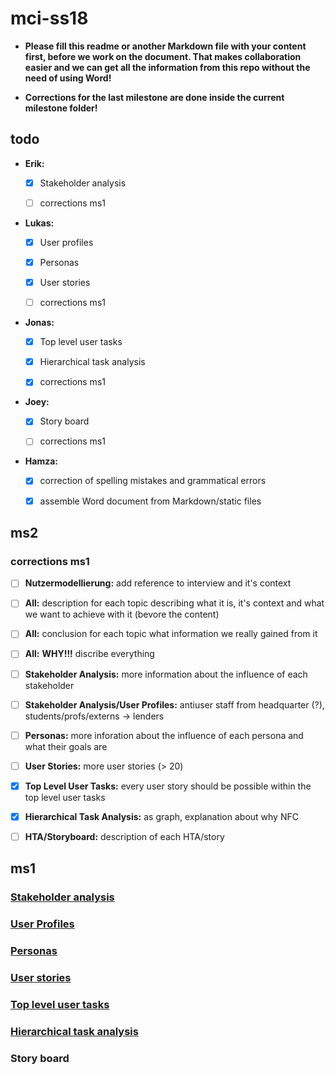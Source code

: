 # mci-ss18

- **Please fill this readme or another Markdown file with your content first, 
before we work on the document. That makes collaboration easier and we can 
get all the information from this repo without the need of using Word!**

- **Corrections for the last milestone are done inside the current milestone
  folder!**

## todo

- **Erik:** 

  - [x] Stakeholder analysis

  - [ ] corrections ms1 

- **Lukas:** 

  - [x] User profiles 
  
  - [x] Personas 
  
  - [x] User stories

  - [ ] corrections ms1

- **Jonas:** 

  - [x] Top level user tasks 
  
  - [x] Hierarchical task analysis

  - [x] corrections ms1

- **Joey:** 

  - [x] Story board

  - [ ] corrections ms1

- **Hamza:**

  - [x] correction of spelling mistakes and grammatical errors
  
  - [x] assemble Word document from Markdown/static files

## ms2

### corrections ms1

- [ ] **Nutzermodellierung:** add reference to interview and it's context

- [ ] **All:** description for each topic describing what it is, it's context and what we
      want to achieve with it (bevore the content)

- [ ] **All:** conclusion for each topic what information we really gained from it

- [ ] **All:** **WHY!!!** discribe everything

- [ ] **Stakeholder Analysis:** more information about the influence of each stakeholder

- [ ] **Stakeholder Analysis/User Profiles:** antiuser staff from headquarter (?),
    students/profs/externs -> lenders

- [ ] **Personas:** more inforation about the influence of each persona and what their goals are

- [ ] **User Stories:** more user stories (> 20)

- [x] **Top Level User Tasks:** every user story should be possible within the top level user tasks

- [x] **Hierarchical Task Analysis:** as graph, explanation about why NFC

- [ ] **HTA/Storyboard:** description of each HTA/story

## ms1

### [Stakeholder analysis](https://github.com/lulugo19/mci-ss18/blob/master/ms1/Steakholderanalysis.md)

### [User Profiles](https://github.com/lulugo19/mci-ss18/blob/master/ms1/UserProfiles.md)

### [Personas](https://github.com/lulugo19/mci-ss18/blob/master/ms1/Personas.md)

### [User stories](https://github.com/lulugo19/mci-ss18/blob/master/ms1/UserStories.md)

### [Top level user tasks](https://github.com/lulugo19/mci-ss18/blob/master/ms1/top_level_user_tasks.md)

### [Hierarchical task analysis](https://github.com/lulugo19/mci-ss18/blob/master/ms1/hierarchical_task_analysis.md)

### Story board
